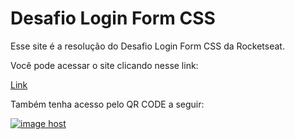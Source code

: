 # Desafio Login Form CSS

Esse site é a resolução do Desafio Login Form CSS da Rocketseat.

Você pode acessar o site clicando  nesse link: 

<a href="https://lucashemanuel.github.io/desafio-login-form-css/">Link</a>

Também tenha acesso pelo QR CODE a seguir:

<a href="https://imgbox.com/5JVA39dz" target="_blank"><img src="https://thumbs2.imgbox.com/2f/bb/5JVA39dz_t.png" alt="image host"/></a>
